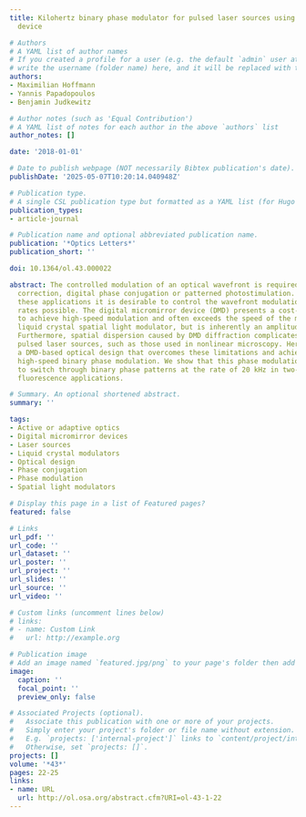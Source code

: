 ```yaml
---
title: Kilohertz binary phase modulator for pulsed laser sources using a digital micromirror
  device

# Authors
# A YAML list of author names
# If you created a profile for a user (e.g. the default `admin` user at `content/authors/admin/`), 
# write the username (folder name) here, and it will be replaced with their full name and linked to their profile.
authors:
- Maximilian Hoffmann
- Yannis Papadopoulos
- Benjamin Judkewitz

# Author notes (such as 'Equal Contribution')
# A YAML list of notes for each author in the above `authors` list
author_notes: []

date: '2018-01-01'

# Date to publish webpage (NOT necessarily Bibtex publication's date).
publishDate: '2025-05-07T10:20:14.040948Z'

# Publication type.
# A single CSL publication type but formatted as a YAML list (for Hugo requirements).
publication_types:
- article-journal

# Publication name and optional abbreviated publication name.
publication: '*Optics Letters*'
publication_short: ''

doi: 10.1364/ol.43.000022

abstract: The controlled modulation of an optical wavefront is required for aberration
  correction, digital phase conjugation or patterned photostimulation. For most of
  these applications it is desirable to control the wavefront modulation at the highest
  rates possible. The digital micromirror device (DMD) presents a cost-effective solution
  to achieve high-speed modulation and often exceeds the speed of the more conventional
  liquid crystal spatial light modulator, but is inherently an amplitude modulator.
  Furthermore, spatial dispersion caused by DMD diffraction complicates its use with
  pulsed laser sources, such as those used in nonlinear microscopy. Here we introduce
  a DMD-based optical design that overcomes these limitations and achieves dispersion-free
  high-speed binary phase modulation. We show that this phase modulation can be used
  to switch through binary phase patterns at the rate of 20 kHz in two-photon excitation
  fluorescence applications.

# Summary. An optional shortened abstract.
summary: ''

tags:
- Active or adaptive optics
- Digital micromirror devices
- Laser sources
- Liquid crystal modulators
- Optical design
- Phase conjugation
- Phase modulation
- Spatial light modulators

# Display this page in a list of Featured pages?
featured: false

# Links
url_pdf: ''
url_code: ''
url_dataset: ''
url_poster: ''
url_project: ''
url_slides: ''
url_source: ''
url_video: ''

# Custom links (uncomment lines below)
# links:
# - name: Custom Link
#   url: http://example.org

# Publication image
# Add an image named `featured.jpg/png` to your page's folder then add a caption below.
image:
  caption: ''
  focal_point: ''
  preview_only: false

# Associated Projects (optional).
#   Associate this publication with one or more of your projects.
#   Simply enter your project's folder or file name without extension.
#   E.g. `projects: ['internal-project']` links to `content/project/internal-project/index.md`.
#   Otherwise, set `projects: []`.
projects: []
volume: '*43*'
pages: 22-25
links:
- name: URL
  url: http://ol.osa.org/abstract.cfm?URI=ol-43-1-22
---
```


